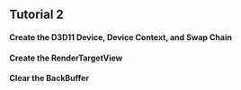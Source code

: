 ## Tutorial 2

#### Create the D3D11 Device, Device Context, and Swap Chain

#### Create the RenderTargetView

#### Clear the BackBuffer
